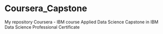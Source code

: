 # Coursera_Capstone
My repository Coursera - IBM course Applied Data Science Capstone in IBM Data Science Professional Certificate
